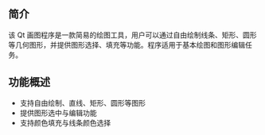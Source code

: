## 简介

该 Qt 画图程序是一款简易的绘图工具，用户可以通过自由绘制线条、矩形、圆形等几何图形，并提供图形选择、填充等功能。程序适用于基本绘图和图形编辑任务。

## 功能概述

- 支持自由绘制、直线、矩形、圆形等图形
- 提供图形选中与编辑功能
- 支持颜色填充与线条颜色选择